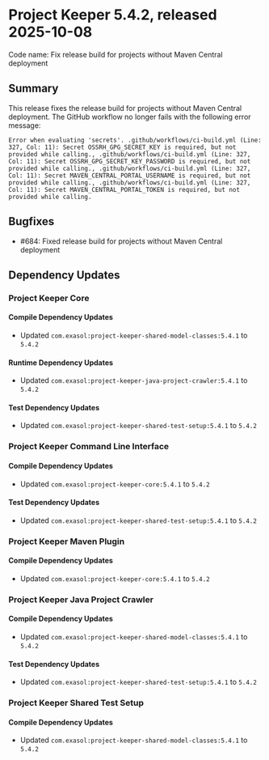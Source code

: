 # Project Keeper 5.4.2, released 2025-10-08

Code name: Fix release build for projects without Maven Central deployment

## Summary

This release fixes the release build for projects without Maven Central deployment. The GitHub workflow no longer fails with the following error message:

```
Error when evaluating 'secrets'. .github/workflows/ci-build.yml (Line: 327, Col: 11): Secret OSSRH_GPG_SECRET_KEY is required, but not provided while calling., .github/workflows/ci-build.yml (Line: 327, Col: 11): Secret OSSRH_GPG_SECRET_KEY_PASSWORD is required, but not provided while calling., .github/workflows/ci-build.yml (Line: 327, Col: 11): Secret MAVEN_CENTRAL_PORTAL_USERNAME is required, but not provided while calling., .github/workflows/ci-build.yml (Line: 327, Col: 11): Secret MAVEN_CENTRAL_PORTAL_TOKEN is required, but not provided while calling.
```

## Bugfixes

* #684: Fixed release build for projects without Maven Central deployment

## Dependency Updates

### Project Keeper Core

#### Compile Dependency Updates

* Updated `com.exasol:project-keeper-shared-model-classes:5.4.1` to `5.4.2`

#### Runtime Dependency Updates

* Updated `com.exasol:project-keeper-java-project-crawler:5.4.1` to `5.4.2`

#### Test Dependency Updates

* Updated `com.exasol:project-keeper-shared-test-setup:5.4.1` to `5.4.2`

### Project Keeper Command Line Interface

#### Compile Dependency Updates

* Updated `com.exasol:project-keeper-core:5.4.1` to `5.4.2`

#### Test Dependency Updates

* Updated `com.exasol:project-keeper-shared-test-setup:5.4.1` to `5.4.2`

### Project Keeper Maven Plugin

#### Compile Dependency Updates

* Updated `com.exasol:project-keeper-core:5.4.1` to `5.4.2`

### Project Keeper Java Project Crawler

#### Compile Dependency Updates

* Updated `com.exasol:project-keeper-shared-model-classes:5.4.1` to `5.4.2`

#### Test Dependency Updates

* Updated `com.exasol:project-keeper-shared-test-setup:5.4.1` to `5.4.2`

### Project Keeper Shared Test Setup

#### Compile Dependency Updates

* Updated `com.exasol:project-keeper-shared-model-classes:5.4.1` to `5.4.2`
